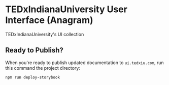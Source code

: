 # TEDxIndianaUniversity User Interface (Anagram)
TEDxIndianaUniversity's UI collection

## Ready to Publish?
When you're ready to publish updated documentation to `ui.tedxiu.com`, run this command the project directory:
```
npm run deploy-storybook
```